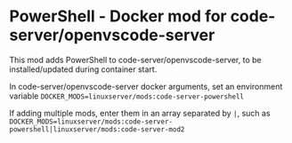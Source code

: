 # PowerShell - Docker mod for code-server/openvscode-server

This mod adds PowerShell to code-server/openvscode-server, to be installed/updated during container start.

In code-server/openvscode-server docker arguments, set an environment variable `DOCKER_MODS=linuxserver/mods:code-server-powershell`

If adding multiple mods, enter them in an array separated by `|`, such as `DOCKER_MODS=linuxserver/mods:code-server-powershell|linuxserver/mods:code-server-mod2`

